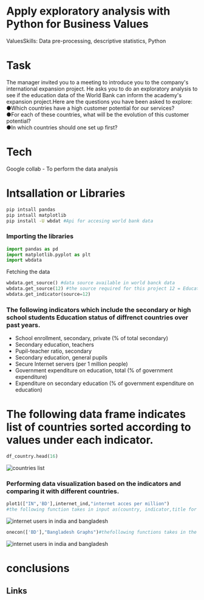 # Apply exploratory analysis with Python for Business Values
ValuesSkills: Data pre-processing, descriptive statistics, Python 
# Task
The manager invited you to a meeting to introduce you to the company's international expansion project. He asks you to do an exploratory analysis to see if the education data of the World Bank can inform the academy's expansion project.Here are the questions you have been asked to explore:   
●Which countries have a high customer potential for our services?    
●For each of these countries, what will be the evolution of this customer potential?   
●In which countries should one set up first?

# Tech 
 Google collab - To perform the  data analysis

 # Intsallation or Libraries
```bash
pip intsall pandas 
pip intsall matplotlib
pip install -U wbdat #Api for accesing world bank data
 ```
 ### Importing the libraries 
 ```python
 import pandas as pd
 import matplotlib.pyplot as plt
 import wbdata
 ```
 Fetching the data 
 ```python
wbdata.get_source() #data source available in world banck data 
wbdata.get_source(12) #the source required for this project 12 = Education Statistics
wbdata.get_indicator(source=12)
 ```
 ### The following indicators which include the secondary or high school students Education status of diffrenct countries over past years.
* School enrollment, secondary, private (% of total secondary)
* Secondary education, teachers
* Pupil-teacher ratio, secondary
* Secondary education, general pupils
* Secure Internet servers (per 1 million people)
* Government expenditure on education, total (% of government expenditure)
* Expenditure on secondary education (% of government expenditure on education)

# The following data frame indicates list of countries sorted according to values under each indicator.
```python
df_country.head(16)
```
![countries list](table1.png)

### Performing data visualization based on the indicators and comparing it with different countries.
```python
plot1(["IN",'BD'],internet_ind,"internet acces per million")
#the following function takes in input as(country, indicator,title for graph) and provides a line grapg over  years 2009-2019 as per the data available.

```
![internet users in india and bangladesh](graph1.png)
```python
onecon(['BD'],"Bangladesh Graphs")#thefollowing functions takes in the parmeter(onecountry alpha code as list,title)and provides the variton of each parameters over years 
```
![internet users in india and bangladesh](ban.png)

# conclusions







## Links

